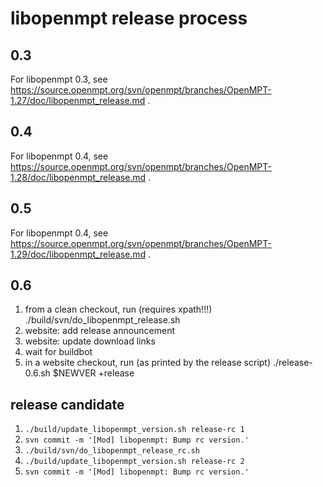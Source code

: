 libopenmpt release process
==========================

0.3
---

For libopenmpt 0.3, see
https://source.openmpt.org/svn/openmpt/branches/OpenMPT-1.27/doc/libopenmpt_release.md
.

0.4
---

For libopenmpt 0.4, see
https://source.openmpt.org/svn/openmpt/branches/OpenMPT-1.28/doc/libopenmpt_release.md
.

0.5
---

For libopenmpt 0.4, see
https://source.openmpt.org/svn/openmpt/branches/OpenMPT-1.29/doc/libopenmpt_release.md
.

0.6
---

 1. from a clean checkout, run (requires xpath!!!)
        ./build/svn/do_libopenmpt_release.sh
 2. website: add release announcement
 3. website: update download links
 4. wait for buildbot
 5. in a website checkout, run (as printed by the release script)
        ./release-0.6.sh $NEWVER +release

release candidate
-----------------

 1. `./build/update_libopenmpt_version.sh release-rc 1`
 2. `svn commit -m '[Mod] libopenmpt: Bump rc version.'`
 3. `./build/svn/do_libopenmpt_release_rc.sh`
 4. `./build/update_libopenmpt_version.sh release-rc 2`
 5. `svn commit -m '[Mod] libopenmpt: Bump rc version.'`
